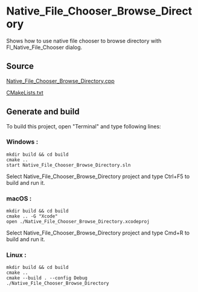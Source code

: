 # Native_File_Chooser_Browse_Directory

Shows how to use native file chooser to browse directory with Fl_Native_File_Chooser dialog.

## Source

[Native_File_Chooser_Browse_Directory.cpp](Native_File_Chooser_Browse_Directory.cpp)

[CMakeLists.txt](CMakeLists.txt)

## Generate and build

To build this project, open "Terminal" and type following lines:

### Windows :

``` shell
mkdir build && cd build
cmake .. 
start Native_File_Chooser_Browse_Directory.sln
```

Select Native_File_Chooser_Browse_Directory project and type Ctrl+F5 to build and run it.

### macOS :

``` shell
mkdir build && cd build
cmake .. -G "Xcode"
open ./Native_File_Chooser_Browse_Directory.xcodeproj
```

Select Native_File_Chooser_Browse_Directory project and type Cmd+R to build and run it.

### Linux :

``` shell
mkdir build && cd build
cmake .. 
cmake --build . --config Debug
./Native_File_Chooser_Browse_Directory
```
